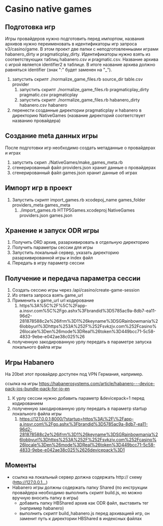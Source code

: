 # Casino native games

## Подготовка игр

Игры провайдеров нужно подготовить перед импортом, названия архивов нужно переименовать в идентификаторы игр запроса v3/casino/game. В этом проект две папки с неподготовленныами играми habanero_dirty и pragmaticplay_dirty. Идентификаторы нужно взять из соответствующих таблиц habanero.csv и pragmatic.csv. Название архива с игрой является identifier2 в таблице. В итоге название архива должно равняться identifier (знак ":" будет заменен на "_").

1. запустить скрипт ./normalize_game_files.rb source_dir table.csv provider
    1. запустить скрипт ./normalize_game_files.rb pragmaticplay_dirty pragmatic.csv pragmaticplay
    2. запустить скрипт ./normalize_game_files.rb habanero_dirty habanero.csv habanero
2. перенести созданные директории pragmaticplay и habanero в директорию NativeGames (название директорий соответствует названию провайдера)

## Cоздание meta данных игры

После подготовки игр необходимо создать метаданные о провайдерах и играх 

1. запустить скрип ./NativeGames/make_games_meta.rb
2. сгенерированный файл providers.json хранит данные о провайдерах
3. сгенерированный файл games.json хранит данные об играх 

## Импорт игр в проект

1. Запустить скрипт import_games.rb xcodepoj_name games_folder providers_meta games_meta
    1. ./import_games.rb HTTP5Games.xcodeproj NativeGames providers.json games.json

## Хранение и запуск ODR игры

1. Получить ORD архив, разархивировать в отдельную директорию
3. Получить параметры сессии для игры
4. Запустить локальный сервер, указать директорию разархивированной игры и index файл
5. Передать в игру параметр сессии

## Получение и передача параметра сессии

1. Создать сессию игры через /api/casino/create-game-session
2. Из ответа запроса взять game_url
3. Применить к game_url url кодирование 
    1. https%3A%5C%2F%5C%2Fapp-a.insvr.com%5C%2Fgo.ashx%3Fbrandid%3D5785ac9a-8db7-ea11-96d2-281878588c2e%26ifrm%3D1%26keyname%3DSGRainbowmania%26lobbyurl%3Dhttps%253A%252F%252Fsvkzjv.com%252Fcasino%26locale%3Den%26mode%3DReal%26token%3D449bcc71-5c58-4833-9ebe-e042ae38c025%26
4. полученную закодированную урлу передать в параметре запуска локального файла игры

## Игры Habanero

На 20bet этот провайдер доступен под VPN Германия, например. 

ссылка на игры https://habanerosystems.com/article/habanero---device-pack-ios-bundle-pack-for-io-en

1. К урлу сессии нужно добавить параметр &devicepack=1 перед кодированием
2. полученную закодированную урлу передать в параметр startup локального файла игры
    1. https://127.0.0.1:8000/?startup=https%3A\%2F\%2Fapp-a.insvr.com\%2Fgo.ashx%3Fbrandid%3D5785ac9a-8db7-ea11-96d2-281878588c2e%26ifrm%3D1%26keyname%3DSGRainbowmania%26lobbyurl%3Dhttps%253A%252F%252Fsvkzjv.com%252Fcasino%26locale%3Den%26mode%3DReal%26token%3D449bcc71-5c58-4833-9ebe-e042ae38c025%2626devicepack%3D1

## Моменты

- ссылка на локальный сервер должна содержать http:// схему (http://127.0.0.1…)
- Habanero игры должны содержать папку Shared (по инструкции провайдера необходимо выполнить скрипт build.js, но можно вручную вносить папку в игры)
    - добавить папку HBShared архив как ODR файл, выставить тег (например habanero)
    - выполнить скрипт build_habanero.js перед архивацией игр, он заменит путь к директории HBShared в индексных файлах

